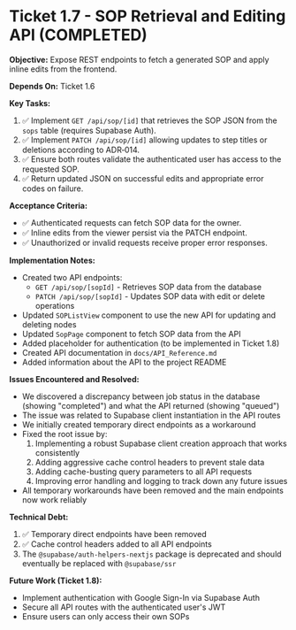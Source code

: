 # Ticket 1.7 - SOP Retrieval and Editing API (COMPLETED)

**Objective:** Expose REST endpoints to fetch a generated SOP and apply inline edits from the frontend.

**Depends On:** Ticket 1.6

**Key Tasks:**
1. ✅ Implement `GET /api/sop/[id]` that retrieves the SOP JSON from the `sops` table (requires Supabase Auth).
2. ✅ Implement `PATCH /api/sop/[id]` allowing updates to step titles or deletions according to ADR‑014.
3. ✅ Ensure both routes validate the authenticated user has access to the requested SOP.
4. ✅ Return updated JSON on successful edits and appropriate error codes on failure.

**Acceptance Criteria:**
- ✅ Authenticated requests can fetch SOP data for the owner.
- ✅ Inline edits from the viewer persist via the PATCH endpoint.
- ✅ Unauthorized or invalid requests receive proper error responses.

**Implementation Notes:**
- Created two API endpoints:
  - `GET /api/sop/[sopId]` - Retrieves SOP data from the database
  - `PATCH /api/sop/[sopId]` - Updates SOP data with edit or delete operations
- Updated `SOPListView` component to use the new API for updating and deleting nodes
- Updated `SopPage` component to fetch SOP data from the API
- Added placeholder for authentication (to be implemented in Ticket 1.8)
- Created API documentation in `docs/API_Reference.md`
- Added information about the API to the project README

**Issues Encountered and Resolved:**
- We discovered a discrepancy between job status in the database (showing "completed") and what the API returned (showing "queued")
- The issue was related to Supabase client instantiation in the API routes
- We initially created temporary direct endpoints as a workaround
- Fixed the root issue by:
  1. Implementing a robust Supabase client creation approach that works consistently
  2. Adding aggressive cache control headers to prevent stale data
  3. Adding cache-busting query parameters to all API requests
  4. Improving error handling and logging to track down any future issues
- All temporary workarounds have been removed and the main endpoints now work reliably

**Technical Debt:**
1. ✅ Temporary direct endpoints have been removed
2. ✅ Cache control headers added to all API endpoints
3. The `@supabase/auth-helpers-nextjs` package is deprecated and should eventually be replaced with `@supabase/ssr`

**Future Work (Ticket 1.8):**
- Implement authentication with Google Sign-In via Supabase Auth
- Secure all API routes with the authenticated user's JWT
- Ensure users can only access their own SOPs 